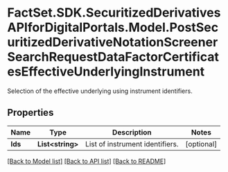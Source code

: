 # FactSet.SDK.SecuritizedDerivativesAPIforDigitalPortals.Model.PostSecuritizedDerivativeNotationScreenerSearchRequestDataFactorCertificatesEffectiveUnderlyingInstrument
Selection of the effective underlying using instrument identifiers.

## Properties

Name | Type | Description | Notes
------------ | ------------- | ------------- | -------------
**Ids** | **List&lt;string&gt;** | List of instrument identifiers. | [optional] 

[[Back to Model list]](../README.md#documentation-for-models) [[Back to API list]](../README.md#documentation-for-api-endpoints) [[Back to README]](../README.md)

